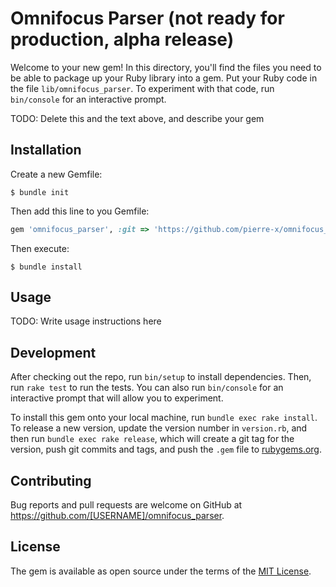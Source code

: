 # Omnifocus Parser (not ready for production, alpha release)

Welcome to your new gem! In this directory, you'll find the files you need to be able to package up your Ruby library into a gem. Put your Ruby code in the file `lib/omnifocus_parser`. To experiment with that code, run `bin/console` for an interactive prompt.

TODO: Delete this and the text above, and describe your gem

## Installation
Create a new Gemfile:

    $ bundle init

Then add this line to you Gemfile:
```ruby
gem 'omnifocus_parser', :git => 'https://github.com/pierre-x/omnifocus_parser.git'
```

Then execute:

    $ bundle install

## Usage

TODO: Write usage instructions here

## Development

After checking out the repo, run `bin/setup` to install dependencies. Then, run `rake test` to run the tests. You can also run `bin/console` for an interactive prompt that will allow you to experiment.

To install this gem onto your local machine, run `bundle exec rake install`. To release a new version, update the version number in `version.rb`, and then run `bundle exec rake release`, which will create a git tag for the version, push git commits and tags, and push the `.gem` file to [rubygems.org](https://rubygems.org).

## Contributing

Bug reports and pull requests are welcome on GitHub at https://github.com/[USERNAME]/omnifocus_parser.

## License

The gem is available as open source under the terms of the [MIT License](http://opensource.org/licenses/MIT).
